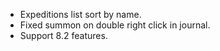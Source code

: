 * Expeditions list sort by name.
* Fixed summon on double right click in journal.
* Support 8.2 features.